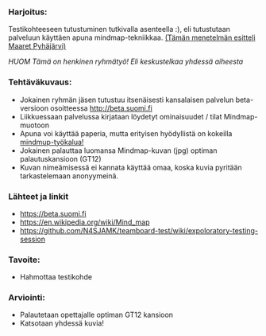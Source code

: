 ### Harjoitus:

Testikohteeseen tutustuminen tutkivalla asenteella :), eli tutustutaan palveluun käyttäen apuna mindmap-tekniikkaa.
[(Tämän menetelmän esitteli Maaret Pyhäjärvi)](https://github.com/N4SJAMK/teamboard-test/wiki/expoloratory-testing-session) 

*HUOM Tämä on henkinen ryhmätyö! Eli keskustelkaa yhdessä aiheesta*

### Tehtäväkuvaus:

* Jokainen ryhmän jäsen tutustuu itsenäisesti kansalaisen palvelun beta-versioon osoitteessa http://beta.suomi.fi
* Liikkuessaan palvelussa kirjataan löydetyt ominaisuudet / tilat Mindmap-muotoon
* Apuna voi käyttää paperia, mutta erityisen hyödyllistä on kokeilla [mindmup-työkalua!](https://www.mindmup.com/)
* Jokainen palauttaa luomansa Mindmap-kuvan (jpg) optiman palautuskansioon (GT12)
* Kuvan nimeämisessä ei kannata käyttää omaa, koska kuvia pyritään tarkastelemaan anonyymeinä.

### Lähteet ja linkit

* https://beta.suomi.fi
* https://en.wikipedia.org/wiki/Mind_map
* https://github.com/N4SJAMK/teamboard-test/wiki/expoloratory-testing-session

### Tavoite:

* Hahmottaa testikohde


### Arviointi:

* Palautetaan opettajalle optiman GT12 kansioon
* Katsotaan yhdessä kuvia!
